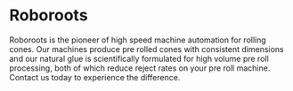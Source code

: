 # Roboroots
Roboroots is the pioneer of high speed machine automation for rolling cones. Our machines produce pre rolled cones with consistent dimensions and our natural glue is scientifically formulated for high volume pre roll processing, both of which reduce reject rates on your pre roll machine. Contact us today to experience the difference.
